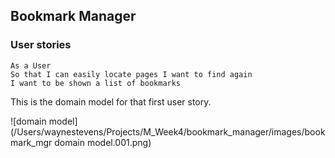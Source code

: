 ## Bookmark Manager
### User stories

```
As a User
So that I can easily locate pages I want to find again
I want to be shown a list of bookmarks
```

This is the domain model for that first user story.

![domain model](/Users/waynestevens/Projects/M_Week4/bookmark_manager/images/bookmark_mgr domain model.001.png)
